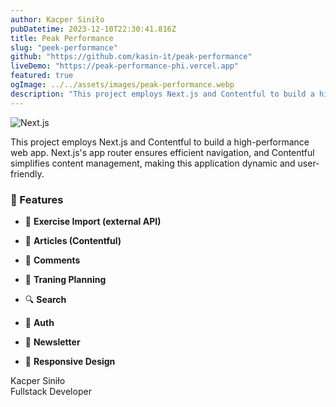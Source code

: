 ```yaml
---
author: Kacper Siniło
pubDatetime: 2023-12-10T22:30:41.816Z
title: Peak Performance
slug: "peek-performance"
github: "https://github.com/kasin-it/peak-performance"
liveDemo: "https://peak-performance-phi.vercel.app"
featured: true
ogImage: ../../assets/images/peak-performance.webp
description: "This project employs Next.js and Contentful to build a high-performance web app."
---
```


![Next.js](@assets/images/peak-performance.webp)

This project employs Next.js and Contentful to build a high-performance web app. Next.js's app router ensures efficient navigation, and Contentful simplifies content management, making this application dynamic and user-friendly.

### 🚀 Features

- 💪 **Exercise Import (external API)**

- 📁 **Articles (Contentful)**

- 💬 **Comments**

- 📅 **Traning Planning**

- 🔍 **Search**

- 👤 **Auth**

- 📨 **Newsletter**

- 📱 **Responsive Design**

Kacper Siniło <br/>
Fullstack Developer

